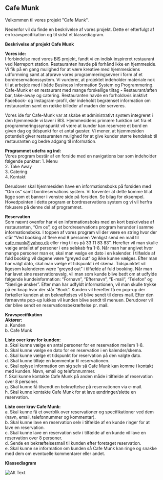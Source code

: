 ## Cafe Munk

Velkommen til vores projekt "Cafe Munk". 

Nedenfor vil du finde en beskrivelse af vores projekt.
Dette er efterfulgt af en kravspecifikation og til sidst et klassediagram.

**Beskrivelse af projekt Cafe Munk**

**Vores ide:** <br>
I forbindelse med vores BIS projekt, fandt vi en indisk inspireret restaurant ved Nørreport station. Restauranten havde på forhånd ikke en hjemmeside. Vi fik på en gang mulighed for at være kreative med hjemmesidens udformning samt at afprøve vores programmeringsevner i form af et bordreservationssystem. Vi vurderer, at projektet indeholder materiale nok til at arbejde med i både Business Information System og Programmering.
Cafe-Munk er en restaurant med mange forskellige tiltag - Restaurant/aften bar, take-away og catering. Restauranten havde en forholdsvis inaktivt Facebook- og Instagram-profil, der indeholdt begrænset information om restauranten samt en række billeder af maden der serveres.

Vores ide for Cafe-Munk var at skabe et administrativt system integreret i den hjemmeside vi laver i BIS. Hjemmesidens primære funktion set fra et programmeringssynspunkt vil være at kunder kan reservere et bord en given dag og tidspunkt for et antal gæster. Vi mener, at hjemmesiden potentielt giver restauranten mulighed for at give kunder større kendskab til restauranten og bedre adgang til information.

**Programmet udefra og ind:** <br>
Vores program består af en forside med en navigations bar som indeholder følgende punkter:
    1. Menu <br>
    2. Take Away <br>
    3. Catering <br>
    4. Kontakt <br>
    
Derudover skal hjemmesiden have en informationsboks på forsiden med “Om os” samt bordreservations system. Vi forventer at dette komme til at ligge som et banner i venstre side på forsiden. Se bilag for eksempel.
Hovedpointen i dette program er bordreservations system og vi vil herfra fokusere på denne del af programmet.

**Reservation** <br>
Som nævnt ovenfor har vi en informationsboks med en kort beskrivelse af restauranten, “Om os”, og et bordreservations program herunder i samme informationsboks. I toppen af vores program vil der være en string hvor der står “Ved booking af flere end 8 personer: Venligst send en mail til cafe.munk@yahoo.dk eller ring til os på 33 11 83 83”. Herefter vil man skulle vælge antallet af personer i ens selskab fra 1-8. Når man har angivet hvor mange personer man er, skal man vælge en dato i en kalender. I tilfælde af fuld booking vil dagene være “greyed out” og ikke kunne vælges. Efter man har valgt dato, skal man vælge et tidspunkt i et skema. Tidspunktet vil ligesom kalenderen være “greyed out” i tilfælde af fuld booking. Når man har lavet sine reservationsvalg, vil man som kunde blive bedt om at udfylde følgende kundeinformation: “Fornavn”, “Efternavn”, “E-mail”, “Telefon” og “Særlige ønsker”. Efter man har udfyldt informationen, vil man skulle trykke på en knap hvor der står “Book”. Kunden vil herefter få en pop-up der fortæller kunden at en bekræftelses vil blive sendt til deres mail. Efter den førnævnte pop-up lukkes vil kunden blive sendt til menuen. Derudover vil der blive sendt en reservationsbekræftelse pr. mail.

**Kravspecifikation**
<br>
**Aktører:** <br>
    a. Kunden <br>
    b. Cafe Munk <br>
    
**Liste over krav for kunden:** <br>
    a. Skal kunne vælge en antal personer for en reservation mellem 1-8. <br>
    b. Skal kunne vælge en dato for en reservation i en kalender/skema. <br>
    c. Skal kunne vælge et tidspunkt for reservation på den valgte dato. <br>
    d. Skal kunne tilføje en kommentar til reservationen. <br>
    e. Skal oplyse information om sig selv så Cafe Munk kan komme i kontakt med kunden. Navn, email og telefonnummer. <br>
    f. Skal kunne kontakte Cafe Munk på anden måde i tilfælde af reservation over 8 personer. <br>
    g. Skal kunne få tilsendt en bekræftelse på reservationen via e-mail. <br>
    h. Skal kunne kontakte Cafe Munk for at lave ændringer/slette en reservation. <br>

**Liste over krav Cafe Munk:** <br>
    a. Skal kunne få et overblik over reservationer og specifikationer ved dem (navn, email, telefonnummer og kommentar). <br>
    b. Skal kunne lave en reservation selv i tilfælde af en kunde ringer for at lave en reservation. <br>
    c. Skal kunne lave en reservation selv i tilfælde af en kunde vil lave en reservation over 8 personer. <br>
    d. Sende en bekræftelsesmail til kunden efter foretaget reservation. <br> 
    e. Skal kunne se information om kunden så Cafe Munk kan ringe og snakke med dem om eventuelle kommentarer eller andet. <br> 

**Klassediagram** 

![Alt Text](Picture1.png?raw=true "Cafe Munk class diagram")
